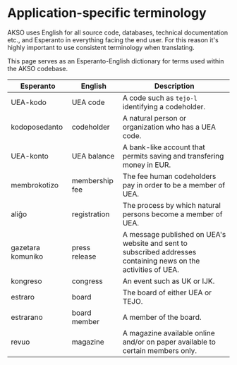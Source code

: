 # Application-specific terminology
AKSO uses English for all source code, databases, technical documentation etc., and Esperanto in everything facing the end user. For this reason it's highly important to use consistent terminology when translating.

This page serves as an Esperanto-English dictionary for terms used within the AKSO codebase.

| Esperanto         | English        | Description |
| ----------------- | -------------- | ----------- |
| UEA-kodo          | UEA code       | A code such as `tejo-l` identifying a codeholder.
| kodoposedanto     | codeholder     | A natural person or organization who has a UEA code.
| UEA-konto         | UEA balance    | A bank-like account that permits saving and transfering money in EUR.
| membrokotizo      | membership fee | The fee human codeholders pay in order to be a member of UEA.
| aliĝo             | registration   | The process by which natural persons become a member of UEA.
| gazetara komuniko | press release  | A message published on UEA's website and sent to subscribed addresses containing news on the activities of UEA.
| kongreso          | congress       | An event such as UK or IJK.
| estraro           | board          | The board of either UEA or TEJO.
| estrarano         | board member   | A member of the board.
| revuo             | magazine       | A magazine available online and/or on paper available to certain members only.
